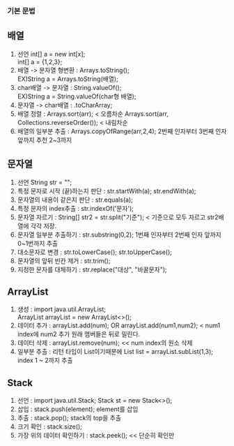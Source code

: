 ### 기본 문법
## 배열
1. 선언 int[] a = new int[x];     
int[] a = {1,2,3};
2. 배열 -> 문자열 형변환 : Arrays.toString();      
EX)String a = Arrays.toString(배열);
3. char배열 -> 문자열 : String.valueOf();        
EX)String a = String.valueOf(char형 배열);
4. 문자열 -> char배열 : .toCharArray;
5. 배열 정렬 : Arrays.sort(arr); < 오름차순 Arrays.sort(arr, Collections.reverseOrder()); < 내림차순
6. 배열의 일부분 추출 : Arrays.copyOfRange(arr,2,4); 2번째 인자부터 3번째 인자 앞까지 추천 2~3까지
## 문자열
1. 선언 String str = "";
2. 특정 문자로 시작 (끝)하는지 판단 : str.startWith(a);   str.endWith(a);
3. 문자열의 내용이 같은지 판단 : str.equals(a);
4. 특정 문자의 index추출 : str.indexOf('문자');
5. 문자열 자르기 : String[] str2 = str.split("기준"); < 기준으로 모두 자르고 str2배열에 각각 저장.
6. 문자열 일부분 추출하기 : str.substring(0,2); 1번째 인자부터 2번째 인자 앞까지 0~1번까지 추출
7. 대소문자로 변경 : str.toLowerCase();  str.toUpperCase();
8. 문자열의 앞뒤 빈칸 제거 : str.trim();
9. 지정한 문자를 대체하기 : str.replace("대상", "바꿀문자");
## ArrayList
1. 생성 : import java.util.ArrayList;         
ArrayList<Integer> arrayList = new ArrayList<>();
2. 데이터 추가 : arrayList.add(num);  OR  arrayList.add(num1,num2); < num1 index에 num2 추가 원래 맴버들은 뒤로 밀린다.
3. 데이터 삭제 : arrayList.remove(num); << num index의 원소 삭제
3. 일부분 추출 : 리턴 타입이 List이기때문에 List<Integer> list = arrayList.subList(1,3); index 1 ~ 2까지 추출
## Stack
1. 선언 : import java.util.Stack; Stack<Integer> st = new Stack<>();
2. 삽입 : stack.push(element); element를 삽입
3. 추출 : stack.pop(); stack의 top을 추출
4. 크기 확인 : stack.size();
5. 가장 위의 데이터 확인하기 : stack.peek(); << 단순히 확인만
